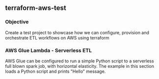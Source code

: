 ## terraform-aws-test

### Objective
Create a test project to showcase how we can configure, provision and orchestrate ETL workflows on AWS using terraform 


### AWS Glue Lambda - Serverless ETL
AWS Glue can be configured to run a simple Python script to a serverless full blown spark job, with horizontal elasticity. 
The example in this section loads a Python script and prints "Hello" message.
